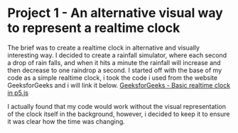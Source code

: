 # Project 1 - An alternative visual way to represent a realtime clock



The brief was to create a realtime clock in alternative and visually interesting way. I decided to create a rainfall simulator, where each second a drop of rain falls, and when it hits a minute the rainfall will increase and then decrease to one raindrop a second. I started off with the base of my code as a simple realtime clock, i took the code i used from the website GeeksforGeeks and i will link it below. 
[GeeksforGeeks - Basic realtime clock in p5.js](https://www.geeksforgeeks.org/how-to-make-digital-clock-in-p5-js/)

I actually found that my code would work without the visual representation of the clock itself in the background, however, i decided to keep it to ensure it was clear how the time was changing. 
